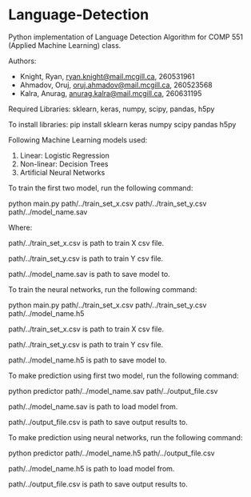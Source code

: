 # Language-Detection
Python implementation of Language Detection Algorithm for COMP 551 (Applied Machine Learning) class.

Authors:
- Knight, Ryan, ryan.knight@mail.mcgill.ca, 260531961
- Ahmadov, Oruj, oruj.ahmadov@mail.mcgill.ca, 260523568
- Kalra, Anurag, anurag.kalra@mail.mcgill.ca, 260631195

Required Libraries: sklearn, keras, numpy, scipy, pandas, h5py

To install libraries: pip install sklearn keras numpy scipy pandas h5py

Following Machine Learning models used:

1) Linear: Logistic Regression
2) Non-linear: Decision Trees
3) Artificial Neural Networks

To train the first two model, run the following command:

python main.py   path/../train_set_x.csv   path/../train_set_y.csv   path/../model_name.sav

Where:

path/../train_set_x.csv is path to train X csv file.

path/../train_set_y.csv is path to train Y csv file.

path/../model_name.sav is path to save model to.


To train the neural networks, run the following command:

python main.py   path/../train_set_x.csv   path/../train_set_y.csv   path/../model_name.h5

path/../train_set_x.csv is path to train X csv file.

path/../train_set_y.csv is path to train Y csv file.

path/../model_name.h5 is path to save model to.


To make prediction using first two model, run the following command:

python predictor   path/../model_name.sav   path/../output_file.csv

path/../model_name.sav is path to load model from.

path/../output_file.csv is path to save output results to.


To make prediction using neural networks, run the following command:

python predictor   path/../model_name.h5   path/../output_file.csv

path/../model_name.h5 is path to load model from.

path/../output_file.csv is path to save output results to.
